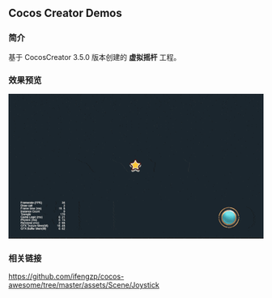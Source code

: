 ## Cocos Creator Demos

### 简介
基于 CocosCreator 3.5.0 版本创建的 **虚拟摇杆** 工程。

### 效果预览
![image](../../../gif/202201/2022012014.gif)

### 相关链接
https://github.com/ifengzp/cocos-awesome/tree/master/assets/Scene/Joystick